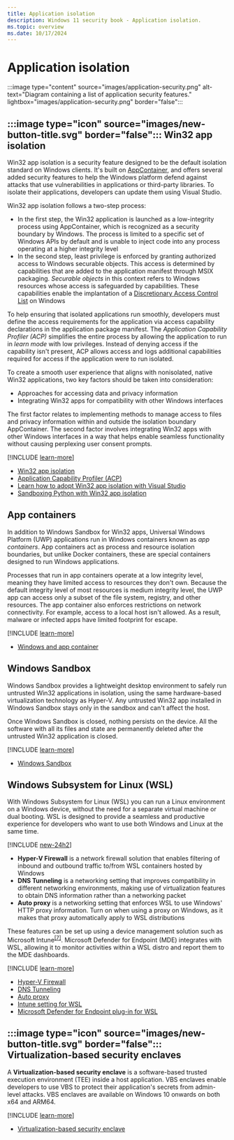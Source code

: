 ```yaml
---
title: Application isolation
description: Windows 11 security book - Application isolation.
ms.topic: overview
ms.date: 10/17/2024
---
```


# Application isolation

:::image type="content" source="images/application-security.png" alt-text="Diagram containing a list of application security features." lightbox="images/application-security.png" border="false":::

## :::image type="icon" source="images/new-button-title.svg" border="false"::: Win32 app isolation

Win32 app isolation is a security feature designed to be the default isolation standard on Windows clients. It's built on [AppContainer][LINK-1], and offers several added security features to help the Windows platform defend against attacks that use vulnerabilities in applications or third-party libraries. To isolate their applications, developers can update them using Visual Studio.

Win32 app isolation follows a two-step process:

- In the first step, the Win32 application is launched as a low-integrity process using AppContainer, which is recognized as a security boundary by Windows. The process is limited to a specific set of Windows APIs by default and is unable to inject code into any process operating at a higher integrity level
- In the second step, least privilege is enforced by granting authorized access to Windows securable objects. This access is determined by capabilities that are added to the application manifest through MSIX packaging. *Securable objects* in this context refers to Windows resources whose access is safeguarded by capabilities. These capabilities enable the implantation of a [Discretionary Access Control List][LINK-2] on Windows

To help ensuring that isolated applications run smoothly, developers must define the access requirements for the application via access capability declarations in the application package manifest. The *Application Capability Profiler (ACP)* simplifies the entire process by allowing the application to run in *learn mode* with low privileges. Instead of denying access if the capability isn't present, ACP allows access and logs additional capabilities required for access if the application were to run isolated.

To create a smooth user experience that aligns with nonisolated, native Win32 applications, two key factors should be taken into consideration:

- Approaches for accessing data and privacy information
- Integrating Win32 apps for compatibility with other Windows interfaces

The first factor relates to implementing methods to manage access to files and privacy information within and outside the isolation boundary AppContainer. The second factor involves integrating Win32 apps with other Windows interfaces in a way that helps enable seamless functionality without causing perplexing user consent prompts.

[!INCLUDE [learn-more](includes/learn-more.md)]

- [Win32 app isolation][LINK-4]
- [Application Capability Profiler (ACP)][LINK-5]
- [Learn how to adopt Win32 app isolation with Visual Studio][LINK-6]
- [Sandboxing Python with Win32 app isolation][LINK-7]

## App containers

In addition to Windows Sandbox for Win32 apps, Universal Windows Platform (UWP) applications run in Windows containers known as *app containers*. App containers act as process and resource isolation boundaries, but unlike Docker containers, these are special containers designed to run Windows applications.

Processes that run in app containers operate at a low integrity level, meaning they have limited access to resources they don't own. Because the default integrity level of most resources is medium integrity level, the UWP app can access only a subset of the file system, registry, and other resources. The app container also enforces restrictions on network connectivity. For example, access to a local host isn't allowed. As a result, malware or infected apps have limited footprint for escape.

[!INCLUDE [learn-more](includes/learn-more.md)]

- [Windows and app container][LINK-8]

## Windows Sandbox

Windows Sandbox provides a lightweight desktop environment to safely run untrusted Win32 applications in isolation, using the same hardware-based virtualization technology as Hyper-V. Any untrusted Win32 app installed in Windows Sandbox stays only in the sandbox and can't affect the host.

Once Windows Sandbox is closed, nothing persists on the device. All the software with all its files and state are permanently deleted after the untrusted Win32 application is closed.

[!INCLUDE [learn-more](includes/learn-more.md)]

- [Windows Sandbox][LINK-9]

## Windows Subsystem for Linux (WSL)

With Windows Subsystem for Linux (WSL) you can run a Linux environment on a Windows device, without the need for a separate virtual machine or dual booting. WSL is designed to provide a seamless and productive experience for developers who want to use both Windows and Linux at the same time.

[!INCLUDE [new-24h2](includes/new-24h2.md)]

- **Hyper-V Firewall** is a network firewall solution that enables filtering of inbound and outbound traffic to/from WSL containers hosted by Windows
- **DNS Tunneling** is a networking setting that improves compatibility in different networking environments, making use of virtualization features to obtain DNS information rather than a networking packet
- **Auto proxy** is a networking setting that enforces WSL to use Windows' HTTP proxy information. Turn on when using a proxy on Windows, as it makes that proxy automatically apply to WSL distributions

These features can be set up using a device management solution such as Microsoft Intune<sup>[\[7\]](conclusion.md#footnote7)</sup>. Microsoft Defender for Endpoint (MDE) integrates with WSL, allowing it to monitor activities within a WSL distro and report them to the MDE dashboards.

[!INCLUDE [learn-more](includes/learn-more.md)]

- [Hyper-V Firewall][LINK-10]
- [DNS Tunneling][LINK-11]
- [Auto proxy][LINK-12]
- [Intune setting for WSL][LINK-13]
- [Microsoft Defender for Endpoint plug-in for WSL][LINK-14]

## :::image type="icon" source="images/new-button-title.svg" border="false"::: Virtualization-based security enclaves

A **Virtualization-based security enclave** is a software-based trusted execution environment (TEE) inside a host application. VBS enclaves enable developers to use VBS to protect their application's secrets from admin-level attacks. VBS enclaves are available on Windows 10 onwards on both x64 and ARM64.

[!INCLUDE [learn-more](includes/learn-more.md)]

- [Virtualization-based security enclave][LINK-15]

<!--links-->

[LINK-1]: /windows/win32/secauthz/implementing-an-appcontainer
[LINK-2]: /windows/win32/secauthz/access-control-lists
[LINK-4]: https://github.com/microsoft/win32-app-isolation
[LINK-5]: https://github.com/microsoft/win32-app-isolation/blob/main/docs/profiler/application-capability-profiler.md
[LINK-6]: https://github.com/microsoft/win32-app-isolation/blob/main/docs/packaging/packaging-with-visual-studio.md
[LINK-7]: https://blogs.windows.com/windowsdeveloper/2024/03/06/sandboxing-python-with-win32-app-isolation/
[LINK-8]: /windows/apps/windows-app-sdk/migrate-to-windows-app-sdk/feature-mapping-table?source=recommendations
[LINK-9]: /windows/security/threat-protection/windows-sandbox/windows-sandbox-overview
[LINK-10]: /windows/security/operating-system-security/network-security/windows-firewall/hyper-v-firewall
[LINK-11]: /windows/wsl/networking#dns-tunneling
[LINK-12]: /windows/wsl/networking#auto-proxy
[LINK-13]: /windows/wsl/intune
[LINK-14]: /defender-endpoint/mde-plugin-wsl
[LINK-15]: /windows/win32/trusted-execution/vbs-enclaves
